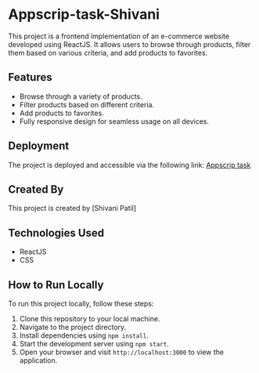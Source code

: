 
# Appscrip-task-Shivani

This project is a frontend implementation of an e-commerce website developed using ReactJS. It allows users to browse through products, filter them based on various criteria, and add products to favorites.

## Features

- Browse through a variety of products.
- Filter products based on different criteria.
- Add products to favorites.
- Fully responsive design for seamless usage on all devices.

## Deployment

The project is deployed and accessible via the following link: [Appscrip task](https://appscrip-pied.vercel.app/)

## Created By

This project is created by [Shivani Patil]

## Technologies Used

- ReactJS
- CSS

## How to Run Locally

To run this project locally, follow these steps:

1. Clone this repository to your local machine.
2. Navigate to the project directory.
3. Install dependencies using `npm install`.
4. Start the development server using `npm start`.
5. Open your browser and visit `http://localhost:3000` to view the application.

